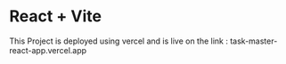 # React + Vite

This Project is deployed using vercel and is live on the link : task-master-react-app.vercel.app
